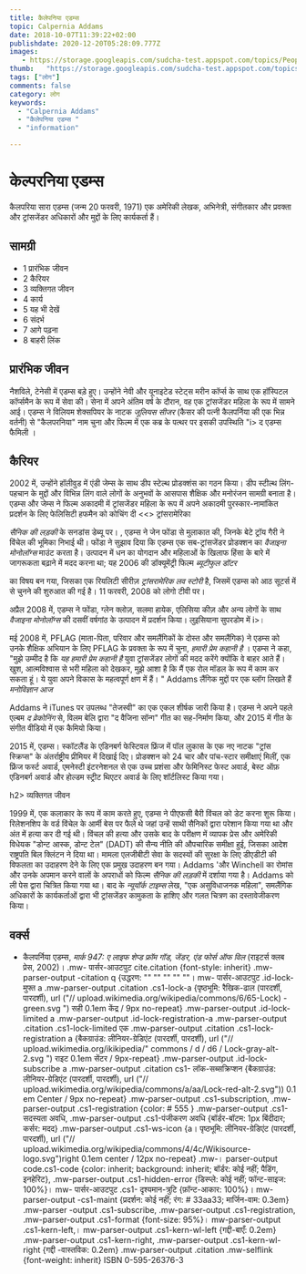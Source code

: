 ```yaml
---
title: कैलेपनिया एडम्स 
topic: Calpernia Addams
date: 2018-10-07T11:39:22+02:00
publishdate: 2020-12-20T05:28:09.777Z
images: 
   - https://storage.googleapis.com/sudcha-test.appspot.com/topics/People/calpernia_addams/1.jpeg
thumb:   "https://storage.googleapis.com/sudcha-test.appspot.com/topics/People/calpernia_addams/thumb.jpeg"
tags: ["लोग"]
comments: false
category: लोग
keywords: 
  - "Calpernia Addams"
  - "कैलेपनिया एडम्स "
  - "information"

---
```

<h1> केल्परनिया एडम्स </h1> <p> </p> <p> कैलपरिया सारा एडम्स (जन्म 20 फरवरी, 1971) एक अमेरिकी लेखक, अभिनेत्री, संगीतकार और प्रवक्ता और ट्रांसजेंडर अधिकारों और मुद्दों के लिए कार्यकर्ता हैं। </p > <h2> सामग्री </h2> <ul> <li> 1 प्रारंभिक जीवन </li> <li> 2 कैरियर </li> <li> 3 व्यक्तिगत जीवन </li> <li> 4 कार्य </li> <li> 5 यह भी देखें </li> <li> 6 संदर्भ </li> <li> 7 आगे पढ़ना </li> <li> 8 बाहरी लिंक </li> </ul> <h2> प्रारंभिक जीवन </h2> <p> नैशविले, टेनेसी में एडम्स बड़े हुए। उन्होंने नेवी और यूनाइटेड स्टेट्स मरीन कॉर्प्स के साथ एक हॉस्पिटल कॉर्प्समैन के रूप में सेवा की। सेना में अपने अंतिम वर्ष के दौरान, वह एक ट्रांसजेंडर महिला के रूप में सामने आई। एडम्स ने विलियम शेक्सपियर के नाटक <i> जूलियस सीजर </i> (कैसर की पत्नी कैलपर्निया की एक भिन्न वर्तनी) से "कैलपरनिया" नाम चुना और फिल्म में एक कब्र के पत्थर पर इसकी उपस्थिति "i> द एडम्स फैमिली </i>। </p> <h2> कैरियर </h2> <p> 2002 में, उन्होंने हॉलीवुड में एंडी जेम्स के साथ डीप स्टेल्थ प्रोडक्शंस का गठन किया। डीप स्टील्थ लिंग-पहचान के मुद्दों और विभिन्न लिंग वाले लोगों के अनुभवों के आसपास शैक्षिक और मनोरंजन सामग्री बनाता है। एडम्स और जेम्स ने फिल्म अकादमी में ट्रांसजेंडर महिला के रूप में अपने अकादमी पुरस्कार-नामांकित प्रदर्शन के लिए फेलिसिटी हफमैन को कोचिंग दी <<> ट्रांसरामेरिका </i> </p> <p> <i> सैनिक की लड़की </i> के सनडांस डेब्यू पर। , एडम्स ने जेन फोंडा से मुलाकात की, जिनके बेटे ट्रॉय गैरी ने विंचेल की भूमिका निभाई थी। फोंडा ने सुझाव दिया कि एडम्स एक सब-ट्रांसजेंडर प्रोडक्शन का <i> वैजाइना मोनोलॉग्स </i> माउंट करता है। उत्पादन में धन का योगदान और महिलाओं के खिलाफ हिंसा के बारे में जागरूकता बढ़ाने में मदद करना था; यह 2006 की डॉक्यूमेंट्री फिल्म <i> ब्यूटीफुल डॉटर </i> </p> <p> का विषय बन गया, जिसका एक रियलिटी सीरीज़ <i> ट्रांसरामेरिक लव स्टोरी </i> है, जिसमें एडम्स को आठ सूटर्स में से चुनने की शुरुआत की गई है। 11 फरवरी, 2008 को लोगो टीवी पर। </p> <p> अप्रैल 2008 में, एडम्स ने फोंडा, ग्लेन क्लोज़, सलमा हायेक, एलिसिया कीज़ और अन्य लोगों के साथ <i> वैजाइना मोनोलॉग्स </i> की दसवीं वर्षगांठ के उत्पादन में प्रदर्शन किया। लुइसियाना सुपरडोम में i>। </p> <p> मई 2008 में, PFLAG (माता-पिता, परिवार और समलैंगिकों के दोस्त और समलैंगिक) ने एडम्स को उनके शैक्षिक अभियान के लिए PFLAG के प्रवक्ता के रूप में चुना, <i> हमारी प्रेम कहानी है </i>। एडम्स ने कहा, "मुझे उम्मीद है कि <i> यह हमारी प्रेम कहानी है </i> युवा ट्रांसजेंडर लोगों की मदद करेंगे क्योंकि वे बाहर आते हैं। खुश, आत्मविश्वास से भरी महिला को देखकर, मुझे आशा है कि मैं एक रोल मॉडल के रूप में काम कर सकता हूं। ये युवा अपने विकास के महत्वपूर्ण क्षण में हैं। " Addams लैंगिक मुद्दों पर एक ब्लॉग लिखते हैं <i> मनोविज्ञान आज </i> </p> <p> Addams ने iTunes पर उपलब्ध "तेजस्वी" का एक एकल शीर्षक जारी किया है। एडम्स ने अपने पहले एल्बम <i> द व्रेकोनिंग </i> से, विलम बेलि द्वारा "द वैजिना सॉन्ग" गीत का सह-निर्माण किया, और 2015 में गीत के संगीत वीडियो में एक कैमियो किया। </p> <p> 2015 में, एडम्स। स्कॉटलैंड के एडिनबर्ग फेस्टिवल फ्रिंज में पॉल लुकास के एक नए नाटक "ट्रांस स्क्रिप्स" के अंतर्राष्ट्रीय प्रीमियर में दिखाई दिए। प्रोडक्शन को 24 चार और पांच-स्टार समीक्षाएं मिलीं, एक फ्रिंज फर्स्ट अवार्ड, एमनेस्टी इंटरनेशनल से एक उच्च प्रशंसा और फेमिनिस्ट फेस्ट अवार्ड, बेस्ट ऑफ़ एडिनबर्ग अवार्ड और होल्डम स्ट्रीट थिएटर अवार्ड के लिए शॉर्टलिस्ट किया गया। </p> </p> h2> व्यक्तिगत जीवन </h2> <p> 1999 में, एक कलाकार के रूप में काम करते हुए, एडम्स ने पीएफसी बैरी विंचल को डेट करना शुरू किया। रिलेशनशिप के वर्ड विंचेल के आर्मी बेस पर फैले थे जहां उन्हें साथी सैनिकों द्वारा परेशान किया गया था और अंत में हत्या कर दी गई थी। विंचल की हत्या और उसके बाद के परीक्षण में व्यापक प्रेस और अमेरिकी विधेयक "डोन्ट आस्क, डोन्ट टेल" (DADT) की सैन्य नीति की औपचारिक समीक्षा हुई, जिसका आदेश राष्ट्रपति बिल क्लिंटन ने दिया था। मामला एलजीबीटी सेवा के सदस्यों की सुरक्षा के लिए डीएडीटी की विफलता का उदाहरण देने के लिए एक प्रमुख उदाहरण बन गया। Addams 'और Winchell का रोमांस और उनके अपमान करने वालों के अपराधों को फिल्म <i> सैनिक की लड़की </i> में दर्शाया गया है। Addams को ली पेस द्वारा चित्रित किया गया था। बाद के <i> न्यूयॉर्क टाइम्स </i> लेख, "एक असुविधाजनक महिला", समलैंगिक अधिकारों के कार्यकर्ताओं द्वारा भी ट्रांसजेंडर कामुकता के हाशिए और गलत चित्रण का दस्तावेजीकरण किया। </p> <h2> वर्क्स </h2> <ul> <li> कैलपर्निया एडम्स, <i> मार्क 947: ए लाइफ शेप्ड फ्रॉम गॉड, जेंडर, एंड फोर्स ऑफ विल </i> (राइटर्स क्लब प्रेस, 2002)। .mw- पार्सर-आउटपुट cite.citation {font-style: inherit} .mw-parser-output -citation q {उद्धरण: "" "" "" "" ""। mw- पार्सर-आउटपुट .id-lock- मुफ्त a .mw-parser-output .citation .cs1-lock-a {पृष्ठभूमि: रैखिक-ढाल (पारदर्शी, पारदर्शी), url ("// upload.wikimedia.org/wikipedia/commons/6/65-Lock) -green.svg ") सही 0.1em केंद्र / 9px no-repeat} .mw-parser-output .id-lock-limited a .mw-parser-output .id-lock-registration-a .mw-parser-output .citation .cs1-lock-limited एक .mw-parser-output .citation .cs1-lock-registration a {बैकग्राउंड: लीनियर-ग्रेडिएंट (पारदर्शी, पारदर्शी), url ("// upload.wikimedia.org/ikikipedia/" commons / d / d6 / Lock-gray-alt-2.svg ") राइट 0.1em सेंटर / 9px-repeat} .mw-parser-output .id-lock-subscribe a .mw-parser-output .citation cs1- लॉक-सब्सक्रिप्शन {बैकग्राउंड: लीनियर-ग्रेडिएंट (पारदर्शी, पारदर्शी), url ("// upload.wikimedia.org/wikipedia/commons/a/aa/Lock-red-alt-2.svg")) 0.1 em Center / 9px no-repeat} .mw-parser-output .cs1-subscription, .mw-parser-output .cs1-registration {color: # 555 } .mw-parser-output .cs1- सदस्यता अवधि, .mw-parser-output .cs1-पंजीकरण अवधि {बॉर्डर-बॉटम: 1px बिंदीदार; कर्सर: मदद} .mw-parser-output .cs1-ws-icon {a। पृष्ठभूमि: लीनियर-ग्रेडिएंट (पारदर्शी, पारदर्शी), url ("// upload.wikimedia.org/wikipedia/commons/4/4c/Wikisource-logo.svg")right 0.1em center / 12px no-repeat} .mw-। parser-output code.cs1-code {color: inherit; background: inherit; बॉर्डर: कोई नहीं; पैडिंग, इनहेरिट}, .mw-parser-output .cs1-hidden-error {डिस्प्ले: कोई नहीं; फॉन्ट-साइज: 100%}। mw- पार्सर-आउटपुट .cs1- दृश्यमान-त्रुटि {फ़ॉन्ट-आकार: 100%}। mw-parser-output -cs1-maint {प्रदर्शन: कोई नहीं; रंग: # 33aa33; मार्जिन-वाम: 0.3em} .mw-parser -output .cs1-subscribe, .mw-parser-output .cs1-registration, .mw-parser-output .cs1-format {font-size: 95%}। mw-parser-output .cs1-kern-left,। mw-parser-output .cs1-kern-wl-left {गद्दी-बाएँ: 0.2em} .mw-parser-output .cs1-kern-right, .mw-parser-output .cs1-kern-wl-right {गद्दी -वास्तविक: 0.2em} .mw-parser-output .citation .mw-selflink {font-weight: inherit} ISBN 0-595-26376-3 </li> </ul> 